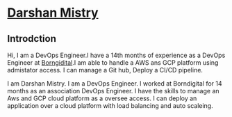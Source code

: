 
# [Darshan Mistry](https://1111darsh.com/)

## Introdction
Hi,
    I am a DevOps Engineer.I have a 14th months of experience as a DevOps Engineer at [Borngidital](https://www.linkedin.com/company/borndigital-limited/).I am able to handle a AWS ans GCP platform using admistator access. I can manage a Git hub, Deploy a CI/CD pipeline.

    


I am Darshan Mistry. I am a DevOps Engineer. I worked at Borndigital for 14 months as an association DevOps Engineer. I have the skills to manage an Aws and GCP cloud platform as a oversee access. I can deploy an application over a cloud platform with load balancing and auto scaleing.